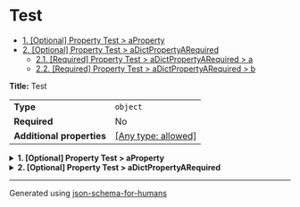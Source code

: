 # Test

- [1. [Optional] Property Test > aProperty](#aProperty)
- [2. [Optional] Property Test > aDictPropertyARequired](#aDictPropertyARequired)
  - [2.1. [Required] Property Test > aDictPropertyARequired > a](#aDictPropertyARequired_a)
  - [2.2. [Required] Property Test > aDictPropertyARequired > b](#aDictPropertyARequired_b)

**Title:** Test

|                           |                                                                           |
| ------------------------- | ------------------------------------------------------------------------- |
| **Type**                  | `object`                                                                  |
| **Required**              | No                                                                        |
| **Additional properties** | [[Any type: allowed]](# "Additional Properties of any type are allowed.") |

<details>
<summary><strong> <a name="aProperty"></a>1. [Optional] Property Test > aProperty</strong>  

</summary>
<blockquote>

|                |                           |
| -------------- | ------------------------- |
| **Type**       | `enum (of string)`        |
| **Required**   | No                        |
| **Default**    | `"Default from property"` |
| **Defined in** | #/definitions/aProperty   |

**Description:** This is the description from the definition

Must be one of:
* "value1"
* "value2"

</blockquote>
</details>

<details>
<summary><strong> <a name="aDictPropertyARequired"></a>2. [Optional] Property Test > aDictPropertyARequired</strong>  

</summary>
<blockquote>

|                           |                                                                           |
| ------------------------- | ------------------------------------------------------------------------- |
| **Type**                  | `object`                                                                  |
| **Required**              | No                                                                        |
| **Additional properties** | [[Any type: allowed]](# "Additional Properties of any type are allowed.") |
| **Default**               | `{"a": "a", "b": "b"}`                                                    |
| **Defined in**            | #/definitions/aDictProperty                                               |

<details>
<summary><strong> <a name="aDictPropertyARequired_a"></a>2.1. [Required] Property Test > aDictPropertyARequired > a</strong>  

</summary>
<blockquote>

|              |          |
| ------------ | -------- |
| **Type**     | `string` |
| **Required** | Yes      |

</blockquote>
</details>

<details>
<summary><strong> <a name="aDictPropertyARequired_b"></a>2.2. [Required] Property Test > aDictPropertyARequired > b</strong>  

</summary>
<blockquote>

|              |          |
| ------------ | -------- |
| **Type**     | `string` |
| **Required** | Yes      |

</blockquote>
</details>

</blockquote>
</details>

----------------------------------------------------------------------------------------------------------------------------
Generated using [json-schema-for-humans](https://github.com/coveooss/json-schema-for-humans)